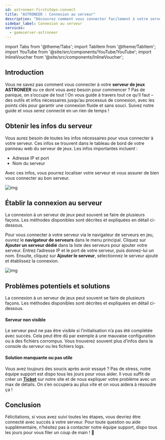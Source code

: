 ```yaml
---
id: astroneer-firststeps-connect
title: "ASTRONEER : Connexion au serveur"
description: "Découvrez comment vous connecter facilement à votre serveur ASTRONEER et résoudre les problèmes courants pour un gameplay sans interruption → En savoir plus maintenant"
sidebar_label: Connexion au serveur
services:
  - gameserver-astroneer
---
```


import Tabs from '@theme/Tabs';
import TabItem from '@theme/TabItem';
import YouTube from '@site/src/components/YouTube/YouTube';
import InlineVoucher from '@site/src/components/InlineVoucher';


## Introduction
Vous ne savez pas comment vous connecter à votre **serveur de jeux ASTRONEER** ou ce dont vous avez besoin pour commencer ? Pas de panique, on s’occupe de tout ! On vous guide à travers tout ce qu’il faut – des outils et infos nécessaires jusqu’au processus de connexion, avec les points clés pour garantir une connexion fluide et sans souci. Suivez notre guide et vous serez connecté en un rien de temps !

<InlineVoucher />



## Obtenir les infos du serveur


Vous aurez besoin de toutes les infos nécessaires pour vous connecter à votre serveur. Ces infos se trouvent dans le tableau de bord de votre panneau web du serveur de jeux. Les infos importantes incluent :

- Adresse IP et port
- Nom du serveur


Avec ces infos, vous pourrez localiser votre serveur et vous assurer de bien vous connecter au bon serveur.

![img](https://screensaver01.zap-hosting.com/index.php/s/BpWSdmw6dzRPzFk/preview)

## Établir la connexion au serveur


La connexion à un serveur de jeux peut souvent se faire de plusieurs façons. Les méthodes disponibles sont décrites et expliquées en détail ci-dessous.

<Tabs>
    <TabItem value="connect_solution_server_browser_ingame" label="Navigateur de serveurs (en jeu)" default>

Pour vous connecter à votre serveur via le navigateur de serveurs en jeu, ouvrez le **navigateur de serveurs** dans le menu principal. Cliquez sur **Ajouter un serveur dédié** dans la liste des serveurs pour ajouter votre serveur. Entrez l’adresse IP et le port de votre serveur, puis donnez-lui un nom. Ensuite, cliquez sur **Ajouter le serveur**, sélectionnez le serveur ajouté et établissez la connexion.

![img](https://screensaver01.zap-hosting.com/index.php/s/ZWTe3JNSbRPXASd/download)

</TabItem>




</Tabs>



## Problèmes potentiels et solutions


La connexion à un serveur de jeux peut souvent se faire de plusieurs façons. Les méthodes disponibles sont décrites et expliquées en détail ci-dessous.

#### Serveur non visible


Le serveur peut ne pas être visible si l’initialisation n’a pas été complétée avec succès. Cela peut être dû par exemple à une mauvaise configuration ou à des fichiers corrompus. Vous trouverez souvent plus d’infos dans la console du serveur ou les fichiers logs.



#### Solution manquante ou pas utile


Vous avez toujours des soucis après avoir essayé ? Pas de stress, notre équipe support est dispo tous les jours pour vous aider. Il vous suffit de créer un **[Ticket](https://zap-hosting.com/en/customer/support/)** sur notre site et de nous expliquer votre problème avec un max de détails. On s’en occupera au plus vite et on vous aidera à résoudre ça !

## Conclusion

Félicitations, si vous avez suivi toutes les étapes, vous devriez être connecté avec succès à votre serveur. Pour toute question ou aide supplémentaire, n’hésitez pas à contacter notre équipe support, dispo tous les jours pour vous filer un coup de main ! 🙂




<InlineVoucher />